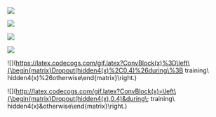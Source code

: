 ![](http://latex.codecogs.com/gif.latex?hidden1(x)=ConvStep(W_h1^{3*1},x))

![](http://latex.codecogs.com/gif.latex?hidden2(x)=x+ConvStep(W_h2^{3*1},hidden1(x)))

![](http://latex.codecogs.com/gif.latex?hidden3(x)=ConvStep(W_h3^{15*1},hidden2(x)))

![](http://latex.codecogs.com/gif.latex?hidden3(x)=x+ConvStep_{d==8}(W_h4^{15*1},hidden3(x)))

![](https://latex.codecogs.com/gif.latex?ConvBlock(x)%3D\left\{\begin{matrix}Dropout(hidden4(x)%2C0.4)%26during\%3B training\\ hidden4(x)%26otherwise\end{matrix}\right.)

![](http://latex.codecogs.com/gif.latex?ConvBlock(x)=\left\{\begin{matrix}Dropout(hidden4(x),0.4)&during\; training\\ hidden4(x)&otherwise\end{matrix}\right.)

